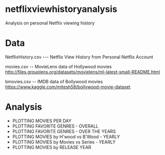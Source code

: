 # netflixviewhistoryanalysis
Analysis on personal Netflix viewing history

# Data 
NetflixHistory.csv --- Netflix View History from Personal Netflix Account

movies.csv -- MovieLens data of Hollywood movies 
http://files.grouplens.org/datasets/movielens/ml-latest-small-README.html

bmovies.csv -- IMDB data of Bollywood movies
https://www.kaggle.com/mitesh58/bollywood-movie-dataset


# Analysis 

* PLOTTING MOVIES PER DAY
* PLOTTING FAVORITE GENRES - OVERALL
* PLOTTING FAVORITE GENRES - OVER THE YEARS
* PLOTTING MOVIES by H'wood vs B'Wood - YEARLY
* PLOTTING MOVIES by Movies vs Series - YEARLY
* PLOTTING MOVIES by RELEASE YEAR

